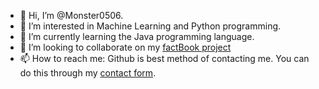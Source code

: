 - 👋 Hi, I’m @Monster0506.
- 👀 I’m interested in Machine Learning and Python programming.
- 🌱 I’m currently learning the Java programming language.
- 💞️ I’m looking to collaborate on my [factBook project](https://github.com/monster0506/factBook)
- 📫 How to reach me: Github is best method of contacting me. You can do this through my [contact form](https://github.com/monster0506/contact-me).
